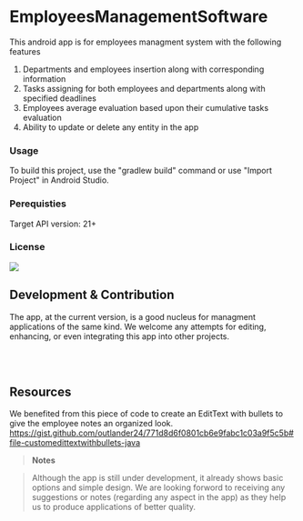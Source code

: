 # EmployeesManagementSoftware

This android app is for employees managment system with the following features
1. Departments and employees insertion along with corresponding information
2. Tasks assigning for both employees and departments along with specified deadlines 
3. Employees average evaluation based upon their cumulative tasks evaluation 
4. Ability to update or delete any entity in the app

### Usage
To build this project, use the "gradlew build" command or use "Import Project" in Android Studio.

### Perequisties
Target API version: 21+

### License
[![](https://img.shields.io/badge/free-no%20warranty-blue.svg)](https://github.com/AyaAshrafSABER/EmployeesManagementSoftware)


## Development & Contribution

The app, at the current version, is a good nucleus for managment applications of the same kind. We welcome any attempts for editing, enhancing, or even integrating this app into other projects.

<br />
<br />

## Resources

We benefited from this piece of code to create an EditText with bullets to give the employee notes an organized look.
https://gist.github.com/outlander24/771d8d6f0801cb6e9fabc1c03a9f5c5b#file-customedittextwithbullets-java


> **Notes**

> Although the app is still under development, it already shows basic options and simple design. We are looking forword to receiving any 
> suggestions or notes (regarding any aspect in the app) as they help us to produce applications of better quality. 
